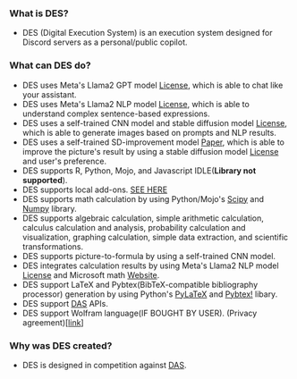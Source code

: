 ### What is DES?
- DES (Digital Execution System) is an execution system designed for Discord servers as a personal/public copilot.
### What can DES do?
- DES uses Meta's Llama2 GPT model [License](Llama.LICENSE), which is able to chat like your assistant.
- DES uses Meta's Llama2 NLP model [License](), which is able to understand complex sentence-based expressions.
- DES uses a self-trained CNN model and stable diffusion model [License](Stability_ai.LICENSE), which is able to generate images based on prompts and NLP results.
- DES uses a self-trained SD-improvement model [Paper](), which is able to improve the picture's result by using a stable diffusion model [License](Stability_ai.LICENSE) and user's preference.
- DES supports R, Python, Mojo, and Javascript IDLE(**Library not supported**).
- DES supports local add-ons. [SEE HERE]()
- DES supports math calculation by using Python/Mojo's [Scipy](https://scipy.org) and [Numpy](https://numpy.org/) library.
- DES supports algebraic calculation, simple arithmetic calculation, calculus calculation and analysis, probability calculation and visualization, graphing calculation, simple data extraction, and scientific transformations.
- DES supports picture-to-formula by using a self-trained CNN model.
- DES integrates calculation results by using Meta's Llama2 NLP model [License]() and Microsoft math [Website](https://math.microsoft.com).
- DES support LaTeX and Pybtex(BibTeX-compatible bibliography processor) generation by using Python's [PyLaTeX](https://github.com/JelteF/PyLaTeX) and [Pybtex!](https://pybtex.org/) libary.
- DES support [DAS](https://emperorowl.gitbook.io/das) APIs.
- DES support Wolfram language(IF BOUGHT BY USER). (Privacy agreement)[[link]()]
### Why was DES created?
- DES is designed in competition against [DAS](https://emperorowl.gitbook.io/das/).

